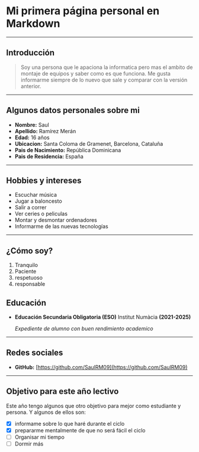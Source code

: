 # Mi primera página personal en Markdown
---
## Introducción
> Soy una persona que le apaciona la informatica pero mas el ambito de montaje de equipos y saber como es que funciona. Me gusta informarme siempre de lo nuevo que sale y comparar con la versión anterior.
___
## Algunos datos personales sobre mi
- **Nombre:** Saul
- **Apellido:** Ramírez Merán
- **Edad:** 16 años
- **Ubicacion:** Santa Coloma de Gramenet, Barcelona, Cataluña
- **Pais de Nacimiento:** República Dominicana
- **Pais de Residencia:** España
 ---
## Hobbies y intereses
- Escuchar música
- Jugar a baloncesto
- Salir a correr
- Ver ceries o peliculas
- Montar y desmontar ordenadores
- Informarme de las nuevas tecnologías
---
## ¿Cómo soy?
1. Tranquilo
2. Paciente
3. respetuoso
4. responsable
## Educación
- **Educación Secundaria Obligatoria (ESO)**
   Institut Numàcia **(2021-2025)**

    *Expediente de alumno con buen rendimiento academico*
---
## Redes sociales
- **GitHub:** [https://github.com/SaulRM09](https://github.com/SaulRM09)
---
## Objetivo para este año lectivo
Este año tengo algunos que otro objetivo para mejor como estudiante y persona. Y algunos de ellos son:
- [x] informame sobre lo que haré durante el ciclo
- [x] prepararme mentalmente de que no será fácil el ciclo
- [ ] Organisar mi tiempo
- [ ] Dormir más
